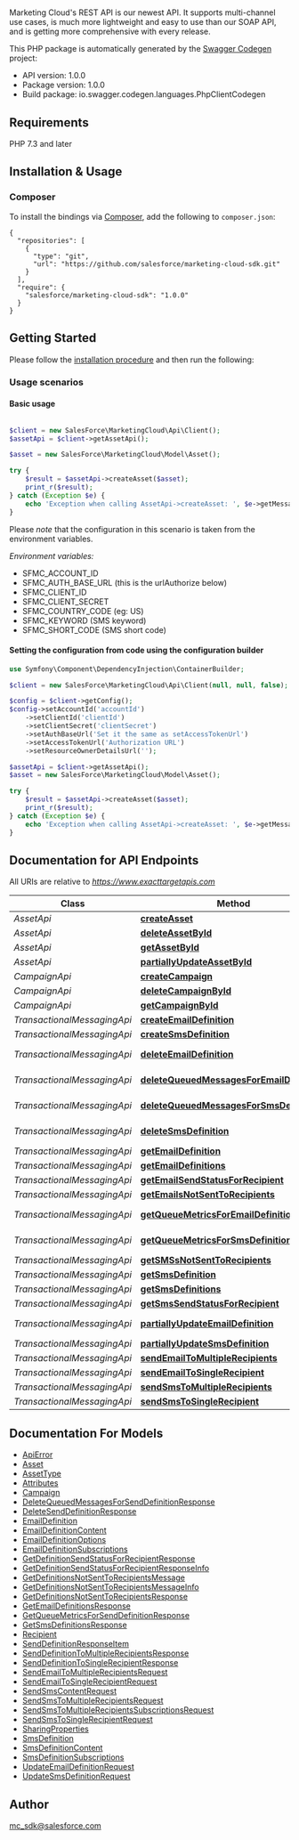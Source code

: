 # 
Marketing Cloud's REST API is our newest API. It supports multi-channel use cases, is much more lightweight and easy to use than our SOAP API, and is getting more comprehensive with every release.

This PHP package is automatically generated by the [Swagger Codegen](https://github.com/swagger-api/swagger-codegen) project:

- API version: 1.0.0
- Package version: 1.0.0
- Build package: io.swagger.codegen.languages.PhpClientCodegen

## Requirements

PHP 7.3 and later

## Installation & Usage

### Composer

To install the bindings via [Composer](http://getcomposer.org/), add the following to `composer.json`:

```
{
  "repositories": [
    {
      "type": "git",
      "url": "https://github.com/salesforce/marketing-cloud-sdk.git"
    }
  ],
  "require": {
    "salesforce/marketing-cloud-sdk": "1.0.0"
  }
}
```

## Getting Started

Please follow the [installation procedure](#installation--usage) and then run the following:

### Usage scenarios
#### Basic usage
```php

$client = new SalesForce\MarketingCloud\Api\Client();
$assetApi = $client->getAssetApi();

$asset = new SalesForce\MarketingCloud\Model\Asset();

try {
    $result = $assetApi->createAsset($asset);
    print_r($result);
} catch (Exception $e) {
    echo 'Exception when calling AssetApi->createAsset: ', $e->getMessage(), PHP_EOL;
}
```

Please *note* that the configuration in this scenario is taken from the environment variables.

*Environment variables:*
* SFMC_ACCOUNT_ID
* SFMC_AUTH_BASE_URL  (this is the urlAuthorize below)
* SFMC_CLIENT_ID
* SFMC_CLIENT_SECRET
* SFMC_COUNTRY_CODE   (eg: US)
* SFMC_KEYWORD        (SMS keyword)
* SFMC_SHORT_CODE     (SMS short code)

#### Setting the configuration from code using the configuration builder
```php
use Symfony\Component\DependencyInjection\ContainerBuilder;

$client = new SalesForce\MarketingCloud\Api\Client(null, null, false);

$config = $client->getConfig();
$config->setAccountId('accountId')
    ->setClientId('clientId')
    ->setClientSecret('clientSecret')
    ->setAuthBaseUrl('Set it the same as setAccessTokenUrl')
    ->setAccessTokenUrl('Authorization URL')
    ->setResourceOwnerDetailsUrl('');

$assetApi = $client->getAssetApi();
$asset = new SalesForce\MarketingCloud\Model\Asset();

try {
    $result = $assetApi->createAsset($asset);
    print_r($result);
} catch (Exception $e) {
    echo 'Exception when calling AssetApi->createAsset: ', $e->getMessage(), PHP_EOL;
}
```

## Documentation for API Endpoints

All URIs are relative to *https://www.exacttargetapis.com*

Class | Method | HTTP request | Description
------------ | ------------- | ------------- | -------------
*AssetApi* | [**createAsset**](docs/Api/AssetApi.md#createasset) | **POST** /asset/v1/content/assets | createAsset
*AssetApi* | [**deleteAssetById**](docs/Api/AssetApi.md#deleteassetbyid) | **DELETE** /asset/v1/content/assets/{id} | deleteAssetById
*AssetApi* | [**getAssetById**](docs/Api/AssetApi.md#getassetbyid) | **GET** /asset/v1/content/assets/{id} | getAssetById
*AssetApi* | [**partiallyUpdateAssetById**](docs/Api/AssetApi.md#partiallyupdateassetbyid) | **PATCH** /asset/v1/content/assets/{id} | partiallyUpdateAssetById
*CampaignApi* | [**createCampaign**](docs/Api/CampaignApi.md#createcampaign) | **POST** /hub/v1/campaigns | createCampaign
*CampaignApi* | [**deleteCampaignById**](docs/Api/CampaignApi.md#deletecampaignbyid) | **DELETE** /hub/v1/campaigns/{id} | deleteCampaignById
*CampaignApi* | [**getCampaignById**](docs/Api/CampaignApi.md#getcampaignbyid) | **GET** /hub/v1/campaigns/{id} | getCampaignById
*TransactionalMessagingApi* | [**createEmailDefinition**](docs/Api/TransactionalMessagingApi.md#createemaildefinition) | **POST** /messaging/v1/email/definitions/ | createEmailDefinition
*TransactionalMessagingApi* | [**createSmsDefinition**](docs/Api/TransactionalMessagingApi.md#createsmsdefinition) | **POST** /messaging/v1/sms/definitions | createSmsDefinition
*TransactionalMessagingApi* | [**deleteEmailDefinition**](docs/Api/TransactionalMessagingApi.md#deleteemaildefinition) | **DELETE** /messaging/v1/email/definitions/{definitionKey} | deleteEmailDefinition
*TransactionalMessagingApi* | [**deleteQueuedMessagesForEmailDefinition**](docs/Api/TransactionalMessagingApi.md#deletequeuedmessagesforemaildefinition) | **DELETE** /messaging/v1/email/definitions/{definitionKey}/queue | deleteQueuedMessagesForEmailDefinition
*TransactionalMessagingApi* | [**deleteQueuedMessagesForSmsDefinition**](docs/Api/TransactionalMessagingApi.md#deletequeuedmessagesforsmsdefinition) | **DELETE** /messaging/v1/sms/definitions/{definitionKey}/queue | deleteQueuedMessagesForSmsDefinition
*TransactionalMessagingApi* | [**deleteSmsDefinition**](docs/Api/TransactionalMessagingApi.md#deletesmsdefinition) | **DELETE** /messaging/v1/sms/definitions/{definitionKey} | deleteSmsDefinition
*TransactionalMessagingApi* | [**getEmailDefinition**](docs/Api/TransactionalMessagingApi.md#getemaildefinition) | **GET** /messaging/v1/email/definitions/{definitionKey} | getEmailDefinition
*TransactionalMessagingApi* | [**getEmailDefinitions**](docs/Api/TransactionalMessagingApi.md#getemaildefinitions) | **GET** /messaging/v1/email/definitions/ | getEmailDefinitions
*TransactionalMessagingApi* | [**getEmailSendStatusForRecipient**](docs/Api/TransactionalMessagingApi.md#getemailsendstatusforrecipient) | **GET** /messaging/v1/email/messages/{messageKey} | getEmailSendStatusForRecipient
*TransactionalMessagingApi* | [**getEmailsNotSentToRecipients**](docs/Api/TransactionalMessagingApi.md#getemailsnotsenttorecipients) | **GET** /messaging/v1/email/messages/ | getEmailsNotSentToRecipients
*TransactionalMessagingApi* | [**getQueueMetricsForEmailDefinition**](docs/Api/TransactionalMessagingApi.md#getqueuemetricsforemaildefinition) | **GET** /messaging/v1/email/definitions/{definitionKey}/queue | getQueueMetricsForEmailDefinition
*TransactionalMessagingApi* | [**getQueueMetricsForSmsDefinition**](docs/Api/TransactionalMessagingApi.md#getqueuemetricsforsmsdefinition) | **GET** /messaging/v1/sms/definitions/{definitionKey}/queue | getQueueMetricsForSmsDefinition
*TransactionalMessagingApi* | [**getSMSsNotSentToRecipients**](docs/Api/TransactionalMessagingApi.md#getsmssnotsenttorecipients) | **GET** /messaging/v1/sms/messages/ | getSMSsNotSentToRecipients
*TransactionalMessagingApi* | [**getSmsDefinition**](docs/Api/TransactionalMessagingApi.md#getsmsdefinition) | **GET** /messaging/v1/sms/definitions/{definitionKey} | getSmsDefinition
*TransactionalMessagingApi* | [**getSmsDefinitions**](docs/Api/TransactionalMessagingApi.md#getsmsdefinitions) | **GET** /messaging/v1/sms/definitions | getSmsDefinitions
*TransactionalMessagingApi* | [**getSmsSendStatusForRecipient**](docs/Api/TransactionalMessagingApi.md#getsmssendstatusforrecipient) | **GET** /messaging/v1/sms/messages/{messageKey} | getSmsSendStatusForRecipient
*TransactionalMessagingApi* | [**partiallyUpdateEmailDefinition**](docs/Api/TransactionalMessagingApi.md#partiallyupdateemaildefinition) | **PATCH** /messaging/v1/email/definitions/{definitionKey} | partiallyUpdateEmailDefinition
*TransactionalMessagingApi* | [**partiallyUpdateSmsDefinition**](docs/Api/TransactionalMessagingApi.md#partiallyupdatesmsdefinition) | **PATCH** /messaging/v1/sms/definitions/{definitionKey} | partiallyUpdateSmsDefinition
*TransactionalMessagingApi* | [**sendEmailToMultipleRecipients**](docs/Api/TransactionalMessagingApi.md#sendemailtomultiplerecipients) | **POST** /messaging/v1/email/messages/ | sendEmailToMultipleRecipients
*TransactionalMessagingApi* | [**sendEmailToSingleRecipient**](docs/Api/TransactionalMessagingApi.md#sendemailtosinglerecipient) | **POST** /messaging/v1/email/messages/{messageKey} | sendEmailToSingleRecipient
*TransactionalMessagingApi* | [**sendSmsToMultipleRecipients**](docs/Api/TransactionalMessagingApi.md#sendsmstomultiplerecipients) | **POST** /messaging/v1/sms/messages/ | sendSmsToMultipleRecipients
*TransactionalMessagingApi* | [**sendSmsToSingleRecipient**](docs/Api/TransactionalMessagingApi.md#sendsmstosinglerecipient) | **POST** /messaging/v1/sms/messages/{messageKey} | sendSmsToSingleRecipient


## Documentation For Models

 - [ApiError](docs/Model/ApiError.md)
 - [Asset](docs/Model/Asset.md)
 - [AssetType](docs/Model/AssetType.md)
 - [Attributes](docs/Model/Attributes.md)
 - [Campaign](docs/Model/Campaign.md)
 - [DeleteQueuedMessagesForSendDefinitionResponse](docs/Model/DeleteQueuedMessagesForSendDefinitionResponse.md)
 - [DeleteSendDefinitionResponse](docs/Model/DeleteSendDefinitionResponse.md)
 - [EmailDefinition](docs/Model/EmailDefinition.md)
 - [EmailDefinitionContent](docs/Model/EmailDefinitionContent.md)
 - [EmailDefinitionOptions](docs/Model/EmailDefinitionOptions.md)
 - [EmailDefinitionSubscriptions](docs/Model/EmailDefinitionSubscriptions.md)
 - [GetDefinitionSendStatusForRecipientResponse](docs/Model/GetDefinitionSendStatusForRecipientResponse.md)
 - [GetDefinitionSendStatusForRecipientResponseInfo](docs/Model/GetDefinitionSendStatusForRecipientResponseInfo.md)
 - [GetDefinitionsNotSentToRecipientsMessage](docs/Model/GetDefinitionsNotSentToRecipientsMessage.md)
 - [GetDefinitionsNotSentToRecipientsMessageInfo](docs/Model/GetDefinitionsNotSentToRecipientsMessageInfo.md)
 - [GetDefinitionsNotSentToRecipientsResponse](docs/Model/GetDefinitionsNotSentToRecipientsResponse.md)
 - [GetEmailDefinitionsResponse](docs/Model/GetEmailDefinitionsResponse.md)
 - [GetQueueMetricsForSendDefinitionResponse](docs/Model/GetQueueMetricsForSendDefinitionResponse.md)
 - [GetSmsDefinitionsResponse](docs/Model/GetSmsDefinitionsResponse.md)
 - [Recipient](docs/Model/Recipient.md)
 - [SendDefinitionResponseItem](docs/Model/SendDefinitionResponseItem.md)
 - [SendDefinitionToMultipleRecipientsResponse](docs/Model/SendDefinitionToMultipleRecipientsResponse.md)
 - [SendDefinitionToSingleRecipientResponse](docs/Model/SendDefinitionToSingleRecipientResponse.md)
 - [SendEmailToMultipleRecipientsRequest](docs/Model/SendEmailToMultipleRecipientsRequest.md)
 - [SendEmailToSingleRecipientRequest](docs/Model/SendEmailToSingleRecipientRequest.md)
 - [SendSmsContentRequest](docs/Model/SendSmsContentRequest.md)
 - [SendSmsToMultipleRecipientsRequest](docs/Model/SendSmsToMultipleRecipientsRequest.md)
 - [SendSmsToMultipleRecipientsSubscriptionsRequest](docs/Model/SendSmsToMultipleRecipientsSubscriptionsRequest.md)
 - [SendSmsToSingleRecipientRequest](docs/Model/SendSmsToSingleRecipientRequest.md)
 - [SharingProperties](docs/Model/SharingProperties.md)
 - [SmsDefinition](docs/Model/SmsDefinition.md)
 - [SmsDefinitionContent](docs/Model/SmsDefinitionContent.md)
 - [SmsDefinitionSubscriptions](docs/Model/SmsDefinitionSubscriptions.md)
 - [UpdateEmailDefinitionRequest](docs/Model/UpdateEmailDefinitionRequest.md)
 - [UpdateSmsDefinitionRequest](docs/Model/UpdateSmsDefinitionRequest.md)


## Author

mc_sdk@salesforce.com

